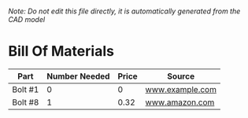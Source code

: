 ###### Note: Do not edit this file directly, it is automatically generated from the CAD model 
# Bill Of Materials 
 |Part|Number Needed|Price|Source| 
 |----|----------|-----|-----|
|Bolt #1|0|0|www.example.com|
|Bolt #8|1|0.32|www.amazon.com|
